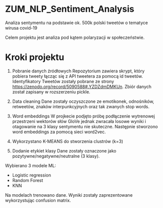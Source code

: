 # ZUM_NLP_Sentiment_Analysis
Analiza sentymentu na podstawie ok. 500k polski tweetów o tematyce wirusa covid-19

Celem projektu jest analiza pod kątem polaryzacji w społeczeństwie.

# Kroki projektu

1. Pobranie danych źródłowych
Repozytorium zawiera skrypt, który pobiera tweety łącząc się z API tweetera za pomocą id tweetów.
Identyfikatory Tweetów zostały pobrane ze strony https://zenodo.org/record/5090588#.YZDZdmDMKUn.
Zbiór danych został zapisany w rozszerzeniu pickle.

2. Data cleaning
Dane zostały oczyszczone ze emotikonek, odnośników, retweetów, znaków interpunkcyjnych oraz tak zwanych stop words.

3. Word embeddings
W projkecie podjęto próbę podłączenie wytrenowej przestrzeni wektorów słów GloVe jednak zwracała losowe wyniki i otagowanie na 3 klasy sentymentu nie skuteczne. Następnie stworzono word embeddings za pomocą sieci word2vec.

4. Wykorzystano K-MEANS do stworzenia clustrów (k=3)

5. Dodanie etykiet klasy 
Dane zostały oznaczone jako pozytywne/negatywne/neutralne (3 klasy).

Wybierano 3 modele ML:
* Logistic regression
* Random Forest
* KNN

Na modelach trenowano dane. Wyniki zostały zaprezentowane wykorzystując confusion matrix.
